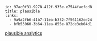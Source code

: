 ```
id: 97ac0f31-9278-412f-935e-e7544faefcd8
title: plausible
links:
  - 9a9a2fb6-41b7-11ea-b332-7f561162cd24
  - bfb53060-3b64-11ea-855e-872de3eb04d1
```

[plausible analytics](https://plausible.io/)
